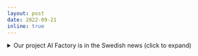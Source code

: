 ```yaml
---
layout: post
date: 2022-09-21
inline: true
---
```



<details>
    <summary> Our project AI Factory is in the Swedish news (click to expand)</summary>
     <a href="https://kuriren.nu/bli-prenumerant/artikel/reg1me0j">Link to article (for subscribers)</a>.
        <div class="col-sm mt-3 mt-md-0">
        {% include figure.html path="assets/img/KurirenAIF.png" title="example image" class="img-fluid rounded z-depth-1" %}
        </div>

</details>